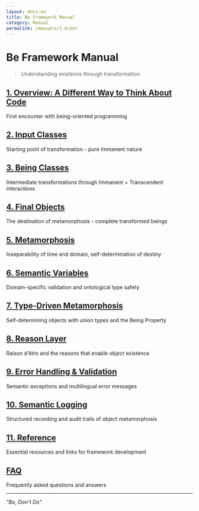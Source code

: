 ```yaml
---
layout: docs-en
title: Be Framework Manual
category: Manual
permalink: /manuals/1.0/en/
---
```


# Be Framework Manual

> Understanding existence through transformation

## [1. Overview: A Different Way to Think About Code](./01-overview.html)
First encounter with being-oriented programming

## [2. Input Classes](./02-input-classes.html)
Starting point of transformation - pure Immanent nature

## [3. Being Classes](./03-being-classes.html)
Intermediate transformations through Immanent + Transcendent interactions

## [4. Final Objects](./04-final-objects.html)
The destination of metamorphosis - complete transformed beings

## [5. Metamorphosis](./05-metamorphosis.html)
Inseparability of time and domain, self-determination of destiny

## [6. Semantic Variables](./06-semantic-variables.html)
Domain-specific validation and ontological type safety

## [7. Type-Driven Metamorphosis](./07-type-driven-metamorphosis.html)
Self-determining objects with union types and the Being Property

## [8. Reason Layer](./08-reason-layer.html)
Raison d'être and the reasons that enable object existence

## [9. Error Handling & Validation](./09-error-handling.html)
Semantic exceptions and multilingual error messages

## [10. Semantic Logging](./10-semantic-logging.html)
Structured recording and audit trails of object metamorphosis

## [11. Reference](./11-reference-resources.html)
Essential resources and links for framework development

## [FAQ](./faq.html)
Frequently asked questions and answers

---

*"Be, Don't Do"*